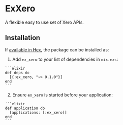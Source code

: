 # ExXero

A flexible easy to use set of Xero APIs.

## Installation

If [available in Hex](https://hex.pm/docs/publish), the package can be installed as:

  1. Add `ex_xero` to your list of dependencies in `mix.exs`:

    ```elixir
    def deps do
      [{:ex_xero, "~> 0.1.0"}]
    end
    ```

  2. Ensure `ex_xero` is started before your application:

    ```elixir
    def application do
      [applications: [:ex_xero]]
    end
    ```

